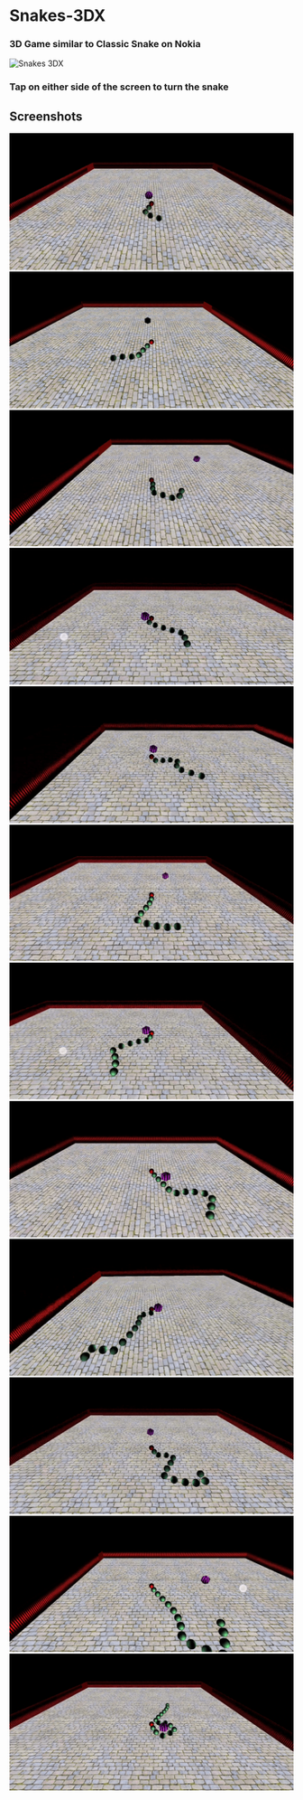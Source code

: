 # Snakes-3DX
### 3D Game similar to Classic Snake on Nokia

![Snakes 3DX](GIFs/Snakes-3DX.gif)

### Tap on either side of the screen to turn the snake

## Screenshots
<img src="/Screenshots/01-min.png">
<img src="/Screenshots/02-min.png">
<img src="/Screenshots/03-min.png">
<img src="/Screenshots/04-min.png">
<img src="/Screenshots/05-min.png">
<img src="/Screenshots/06-min.png">
<img src="/Screenshots/07-min.png">
<img src="/Screenshots/08-min.png">
<img src="/Screenshots/09-min.png">
<img src="/Screenshots/10-min.png">
<img src="/Screenshots/11-min.png">
<img src="/Screenshots/12-min.png">
